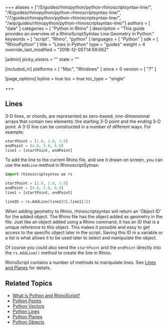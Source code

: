 +++
aliases = ["/5/guides/rhinopython/python-rhinoscriptsyntax-line/", "/6/guides/rhinopython/python-rhinoscriptsyntax-line/", "/7/guides/rhinopython/python-rhinoscriptsyntax-line/", "/wip/guides/rhinopython/python-rhinoscriptsyntax-line/"]
authors = [ "dale" ]
categories = [ "Python in Rhino" ]
description = "This guide provides an overview of a RhinoScriptSytntax Line Geometry in Python."
keywords = [ "script", "Rhino", "python" ]
languages = [ "Python" ]
sdk = [ "RhinoPython" ]
title = "Lines in Python"
type = "guides"
weight = 4
override_last_modified = "2018-12-05T14:59:06Z"

[admin]
picky_sisters = ""
state = ""

[included_in]
platforms = [ "Mac", "Windows" ]
since = 0
version = [ "7" ]

[page_options]
byline = true
toc = true
toc_type = "single"

+++

## Lines

3-D lines, or chords, are represented as  zero-based, one-dimensional arrays that contain two elements:  the starting 3-D point and the ending 3-D point.  A 3-D line can be constructed in a number of different ways.  For example:

```python
startPoint = [1.0, 2.0, 3.0]
endPoint = [4.0, 5.0, 6.0]
line1 = [startPoint, endPoint]
```

To add the line to the current Rhino file, and see it drawn on screen, you can use the `AddLine` method in RhinoscriptSytnax:

```python
import rhinoscriptsyntax as rs

startPoint = [1.0, 2.0, 3.0]
endPoint = [4.0, 5.0, 6.0]
line1 = [startPoint, endPoint]

lineID = rs.AddLine(line1[0],line1[1])
```

When adding geometry to Rhino, rhinoscriptsyntax will return an 'Object ID' for the added object. The Rhino file has the object added as geometry in the file. Just like an object added using a Rhino command, it has an ID that is a unique reference to this object. This makes it possible and easy to get access to the specific object later in the script.  Saving this ID in a variable or a list is what allows it to be used later to select and manipulate the object.

Of course you could also send the `startPoint` and the `endPoint` directly into the `rs.AddLine()` method to create the line in Rhino.

RhinoScript contains a number of methods to manipulate lines.  See [Lines and Planes](/guides/rhinopython/python-rhinoscriptsyntax-line-plane-methods) for details.

## Related Topics

- [What is Python and RhinoScript?](/guides/rhinopython/what-is-rhinopython)
- [Python Points](/guides/rhinopython/python-rhinoscriptsyntax-points)
- [Python Vectors](/guides/rhinopython/python-rhinoscriptsyntax-vectors)
- [Python Lines](/guides/rhinopython/python-rhinoscriptsyntax-lines)
- [Python Planes](/guides/rhinopython/python-rhinoscriptsyntax-planes)
- [Python Objects](/guides/rhinopython/python-rhinoscriptsyntax-objects)
